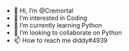 - 👋 Hi, I’m @Cremortal
- 👀 I’m interested in Coding
- 🌱 I’m currently learning Python
- 💞️ I’m looking to collaborate on Python
- 📫 How to reach me diddy#4939

<!---
Cremortal/Cremortal is a ✨ special ✨ repository because its `README.md` (this file) appears on your GitHub profile.
You can click the Preview link to take a look at your changes.
--->
